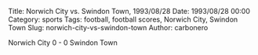 Title: Norwich City vs. Swindon Town, 1993/08/28
Date: 1993/08/28 00:00
Category: sports
Tags: football, football scores, Norwich City, Swindon Town
Slug: norwich-city-vs-swindon-town
Author: carbonero


Norwich City 0 - 0 Swindon Town
